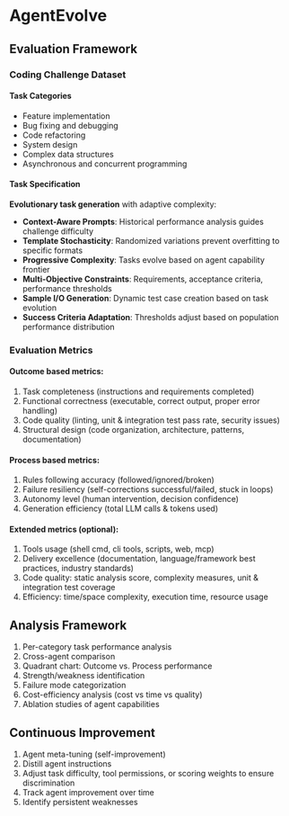 # AgentEvolve
## Evaluation Framework
### Coding Challenge Dataset
#### Task Categories
- Feature implementation
- Bug fixing and debugging
- Code refactoring
- System design
- Complex data structures
- Asynchronous and concurrent programming
#### Task Specification
**Evolutionary task generation** with adaptive complexity:
- **Context-Aware Prompts**: Historical performance analysis guides challenge difficulty
- **Template Stochasticity**: Randomized variations prevent overfitting to specific formats
- **Progressive Complexity**: Tasks evolve based on agent capability frontier
- **Multi-Objective Constraints**: Requirements, acceptance criteria, performance thresholds
- **Sample I/O Generation**: Dynamic test case creation based on task evolution
- **Success Criteria Adaptation**: Thresholds adjust based on population performance distribution

### Evaluation Metrics
#### Outcome based metrics:
1) Task completeness (instructions and requirements completed)
2) Functional correctness (executable, correct output, proper error handling)
3) Code quality (linting, unit & integration test pass rate, security issues)
4) Structural design (code organization, architecture, patterns, documentation)

#### Process based metrics:
1) Rules following accuracy (followed/ignored/broken)
2) Failure resiliency (self-corrections successful/failed, stuck in loops)
3) Autonomy level (human intervention, decision confidence)
4) Generation efficiency (total LLM calls & tokens used)

#### Extended metrics (optional):
1) Tools usage (shell cmd, cli tools, scripts, web, mcp)
2) Delivery excellence (documentation, language/framework best practices, industry standards)
3) Code quality: static analysis score, complexity measures, unit & integration test coverage
4) Efficiency: time/space complexity, execution time, resource usage

## Analysis Framework
1) Per-category task performance analysis
2) Cross-agent comparison
3) Quadrant chart: Outcome vs. Process performance
4) Strength/weakness identification
5) Failure mode categorization
6) Cost-efficiency analysis (cost vs time vs quality)
7) Ablation studies of agent capabilities

## Continuous Improvement
1) Agent meta-tuning (self-improvement)
2) Distill agent instructions
3) Adjust task difficulty, tool permissions, or scoring weights to ensure discrimination
4) Track agent improvement over time
5) Identify persistent weaknesses
